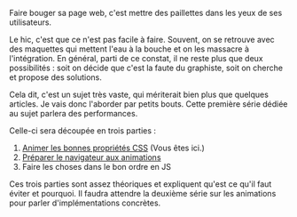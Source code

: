 Faire bouger sa page web, c'est mettre des paillettes dans les yeux de ses utilisateurs.

Le hic, c'est que ce n'est pas facile à faire. Souvent, on se retrouve avec des maquettes qui mettent l'eau à la bouche et on les massacre à l'intégration. En général, parti de ce constat, il ne reste plus que deux possibilités : soit on décide que c'est la faute du graphiste, soit on cherche et propose des solutions.

Cela dit, c'est un sujet très vaste, qui mériterait bien plus que quelques articles. Je vais donc l'aborder par petits bouts. Cette première série dédiée au sujet parlera des performances.

Celle-ci sera découpée en trois parties&nbsp;:

1. [Animer les bonnes propriétés CSS](/posts/des-animations-performantes-1) (Vous êtes ici.)
2. [Préparer le navigateur aux animations](/posts/des-animations-performantes-2)
3. Faire les choses dans le bon ordre en JS

Ces trois parties sont assez théoriques et expliquent qu'est ce qu'il faut éviter et pourquoi. Il faudra attendre la deuxième série sur les animations pour parler d'implémentations concrètes.
